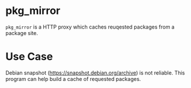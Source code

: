 # pkg_mirror
`pkg_mirror` is a HTTP proxy which caches reuqested packages from a package site.

# Use Case
Debian snapshot (https://snapshot.debian.org/archive) is not reliable.  This program
can help build a cache of requested packages.
